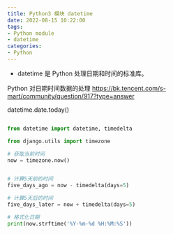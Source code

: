 ```yaml
---
title: Python3 模块 datetime
date: 2022-08-15 10:22:00
tags:
- Python module
- datetime
categories:
- Python
---
```


* datetime 是 Python 处理日期和时间的标准库。

Python 对日期时间数据的处理
https://bk.tencent.com/s-mart/community/question/917?type=answer



datetime.date.today()
```python

from datetime import datetime, timedelta

from django.utils import timezone

# 获取当前时间
now = timezone.now()


# 计算5天前的时间
five_days_ago = now - timedelta(days=5)

# 计算5天后的时间
five_days_later = now + timedelta(days=5)

# 格式化日期
print(now.strftime('%Y-%m-%d %H:%M:%S'))

```